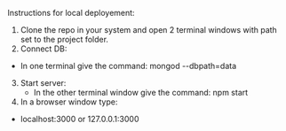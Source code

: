 Instructions for local deployement:
1. Clone the repo in your system and open 2 terminal windows with path set to the project folder.
2. Connect DB:
  - In one terminal give the command: mongod --dbpath=data
3. Start server:
   - In the other terminal window give the command: npm start
4. In a browser window type:
  - localhost:3000 or 127.0.0.1:3000
